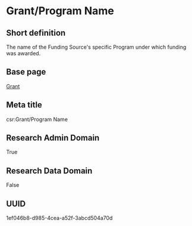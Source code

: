 # Grant/Program Name
## Short definition
The name of the Funding Source's specific Program under which funding was awarded.
## Base page
[Grant](https://github.com/EuroCRIS/CASRAI-Dictionairies/blob/main/Objects/Grant.md)
## Meta title
csr:Grant/Program Name
## Research Admin Domain
True
## Research Data Domain
False
## UUID
1ef046b8-d985-4cea-a52f-3abcd504a70d
